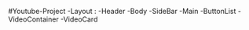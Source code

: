 #Youtube-Project
-Layout :
-Header
-Body
 -SideBar
 -Main
   -ButtonList
   -VideoContainer
    -VideoCard